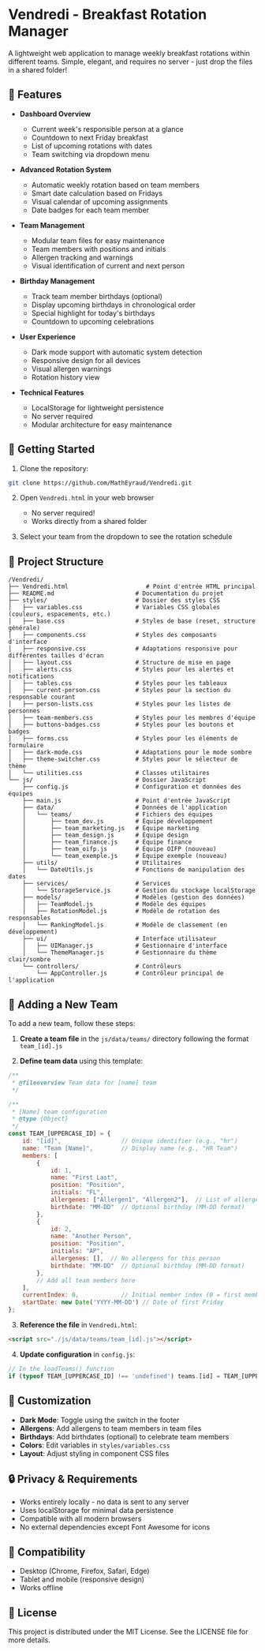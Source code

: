 # Vendredi - Breakfast Rotation Manager

A lightweight web application to manage weekly breakfast rotations within different teams. Simple, elegant, and requires no server - just drop the files in a shared folder!

## 🥐 Features

- **Dashboard Overview**
  - Current week's responsible person at a glance
  - Countdown to next Friday breakfast
  - List of upcoming rotations with dates
  - Team switching via dropdown menu

- **Advanced Rotation System**
  - Automatic weekly rotation based on team members
  - Smart date calculation based on Fridays
  - Visual calendar of upcoming assignments
  - Date badges for each team member

- **Team Management**
  - Modular team files for easy maintenance
  - Team members with positions and initials
  - Allergen tracking and warnings
  - Visual identification of current and next person

- **Birthday Management**
  - Track team member birthdays (optional)
  - Display upcoming birthdays in chronological order
  - Special highlight for today's birthdays
  - Countdown to upcoming celebrations

- **User Experience**
  - Dark mode support with automatic system detection
  - Responsive design for all devices
  - Visual allergen warnings
  - Rotation history view

- **Technical Features**
  - LocalStorage for lightweight persistence
  - No server required
  - Modular architecture for easy maintenance

## 🚀 Getting Started

1. Clone the repository:
```bash
git clone https://github.com/MathEyraud/Vendredi.git
```

2. Open `Vendredi.html` in your web browser
   - No server required!
   - Works directly from a shared folder

3. Select your team from the dropdown to see the rotation schedule

## 📂 Project Structure

```
/Vendredi/
├── Vendredi.html                      # Point d'entrée HTML principal
├── README.md                       # Documentation du projet
├── styles/                         # Dossier des styles CSS
│   ├── variables.css               # Variables CSS globales (couleurs, espacements, etc.)
│   ├── base.css                    # Styles de base (reset, structure générale)
│   ├── components.css              # Styles des composants d'interface
│   ├── responsive.css              # Adaptations responsive pour différentes tailles d'écran
│   ├── layout.css                  # Structure de mise en page
│   ├── alerts.css                  # Styles pour les alertes et notifications
│   ├── tables.css                  # Styles pour les tableaux
│   ├── current-person.css          # Styles pour la section du responsable courant
│   ├── person-lists.css            # Styles pour les listes de personnes
│   ├── team-members.css            # Styles pour les membres d'équipe
│   ├── buttons-badges.css          # Styles pour les boutons et badges
│   ├── forms.css                   # Styles pour les éléments de formulaire
│   ├── dark-mode.css               # Adaptations pour le mode sombre
│   ├── theme-switcher.css          # Styles pour le sélecteur de thème
│   └── utilities.css               # Classes utilitaires
└── js/                             # Dossier JavaScript
    ├── config.js                   # Configuration et données des équipes
    ├── main.js                     # Point d'entrée JavaScript
    ├── data/                       # Données de l'application
    │   └── teams/                  # Fichiers des équipes
    │       ├── team_dev.js         # Équipe développement
    │       ├── team_marketing.js   # Équipe marketing
    │       ├── team_design.js      # Équipe design
    │       ├── team_finance.js     # Équipe finance
    │       ├── team_oifp.js        # Équipe OIFP (nouveau)
    │       └── team_exemple.js     # Équipe exemple (nouveau)
    ├── utils/                      # Utilitaires
    │   └── DateUtils.js            # Fonctions de manipulation des dates
    ├── services/                   # Services
    │   └── StorageService.js       # Gestion du stockage localStorage
    ├── models/                     # Modèles (gestion des données)
    │   ├── TeamModel.js            # Modèle des équipes
    │   ├── RotationModel.js        # Modèle de rotation des responsables
    │   └── RankingModel.js         # Modèle de classement (en développement)
    ├── ui/                         # Interface utilisateur
    │   ├── UIManager.js            # Gestionnaire d'interface
    │   └── ThemeManager.js         # Gestionnaire du thème clair/sombre
    └── controllers/                # Contrôleurs
        └── AppController.js        # Contrôleur principal de l'application
```

## 🔄 Adding a New Team

To add a new team, follow these steps:

1. **Create a team file** in the `js/data/teams/` directory following the format `team_[id].js`

2. **Define team data** using this template:

```javascript
/**
 * @fileoverview Team data for [name] team
 */

/**
 * [Name] team configuration
 * @type {Object}
 */
const TEAM_[UPPERCASE_ID] = {
    id: "[id]",                 // Unique identifier (e.g., "hr")
    name: "Team [Name]",        // Display name (e.g., "HR Team") 
    members: [
        { 
            id: 1, 
            name: "First Last", 
            position: "Position", 
            initials: "FL",
            allergenes: ["Allergen1", "Allergen2"],  // List of allergens (empty if none)
            birthdate: "MM-DD"  // Optional birthday (MM-DD format)
        },
        { 
            id: 2, 
            name: "Another Person", 
            position: "Position", 
            initials: "AP",
            allergenes: [],  // No allergens for this person
            birthdate: "MM-DD"  // Optional birthday (MM-DD format)
        },
        // Add all team members here
    ],
    currentIndex: 0,            // Initial member index (0 = first member)
    startDate: new Date('YYYY-MM-DD') // Date of first Friday
};
```

3. **Reference the file** in `Vendredi.html`:

```html
<script src="./js/data/teams/team_[id].js"></script>
```

4. **Update configuration** in `config.js`:

```javascript
// In the loadTeams() function
if (typeof TEAM_[UPPERCASE_ID] !== 'undefined') teams.[id] = TEAM_[UPPERCASE_ID];
```

## 🎨 Customization

- **Dark Mode**: Toggle using the switch in the footer
- **Allergens**: Add allergens to team members in team files
- **Birthdays**: Add birthdates (optional) to celebrate team members
- **Colors**: Edit variables in `styles/variables.css`
- **Layout**: Adjust styling in component CSS files

## 🔒 Privacy & Requirements

- Works entirely locally - no data is sent to any server
- Uses localStorage for minimal data persistence
- Compatible with all modern browsers
- No external dependencies except Font Awesome for icons

## 📱 Compatibility

- Desktop (Chrome, Firefox, Safari, Edge)
- Tablet and mobile (responsive design)
- Works offline

## 📝 License

This project is distributed under the MIT License. See the LICENSE file for more details.